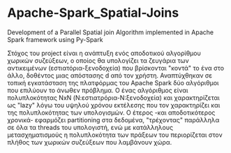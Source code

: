 # Apache-Spark_Spatial-Joins
Development of a Parallel Spatial join Algorithm implemented in Apache Spark framework using Py-Spark

Στόχος του project είναι η ανάπτυξη ενός αποδοτικού αλγορίθμου χωρικών συζεύξεων, ο οποίος θα υπολογίζει τα ζευγάρια των αντικειμένων (εστιατόρια-ξενοδοχεία) που βρίσκονται "κοντά" το ένα στο άλλο, δοθέντος μιας απόστασης d από τον χρήστη. Αναπτύχθηκαν σε τοπική εγκατάσταση της πλατφόρμας του Apache Spark δύο αλγόριθμοι που επιλύουν το άνωθεν πρόβλημα. Ο ένας αλγόριθμος είναι πολυπλοκότητας NxN (Ν:εστιατρόρια-N:ξενοδοχεία) και χαρακτηρίζεται ως "lazy" λόγω του υψηλού χρόνου εκτέλεσης που τον χαρακτηρίζει και της πολυπλοκότητας των υπολογισμών. Ο έτερος -και αποδοτικότερος χρονικά- εφαρμόζει partitioning στα δεδομένα, "τρέχοντας" παράλληλα σε όλα τα threads του υπολογιστή, ενώ με κατάλληλους μετασχηματισμούς η πολυπλοκότητα των πράξεων του περιορίζεται στον πλήθος των χωρικών συζεύξεων που λαμβάνουν χώρα. 
